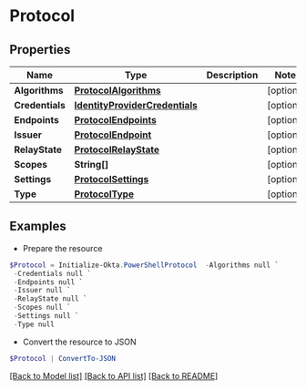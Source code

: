 # Protocol
## Properties

Name | Type | Description | Notes
------------ | ------------- | ------------- | -------------
**Algorithms** | [**ProtocolAlgorithms**](ProtocolAlgorithms.md) |  | [optional] 
**Credentials** | [**IdentityProviderCredentials**](IdentityProviderCredentials.md) |  | [optional] 
**Endpoints** | [**ProtocolEndpoints**](ProtocolEndpoints.md) |  | [optional] 
**Issuer** | [**ProtocolEndpoint**](ProtocolEndpoint.md) |  | [optional] 
**RelayState** | [**ProtocolRelayState**](ProtocolRelayState.md) |  | [optional] 
**Scopes** | **String[]** |  | [optional] 
**Settings** | [**ProtocolSettings**](ProtocolSettings.md) |  | [optional] 
**Type** | [**ProtocolType**](ProtocolType.md) |  | [optional] 

## Examples

- Prepare the resource
```powershell
$Protocol = Initialize-Okta.PowerShellProtocol  -Algorithms null `
 -Credentials null `
 -Endpoints null `
 -Issuer null `
 -RelayState null `
 -Scopes null `
 -Settings null `
 -Type null
```

- Convert the resource to JSON
```powershell
$Protocol | ConvertTo-JSON
```

[[Back to Model list]](../README.md#documentation-for-models) [[Back to API list]](../README.md#documentation-for-api-endpoints) [[Back to README]](../README.md)

